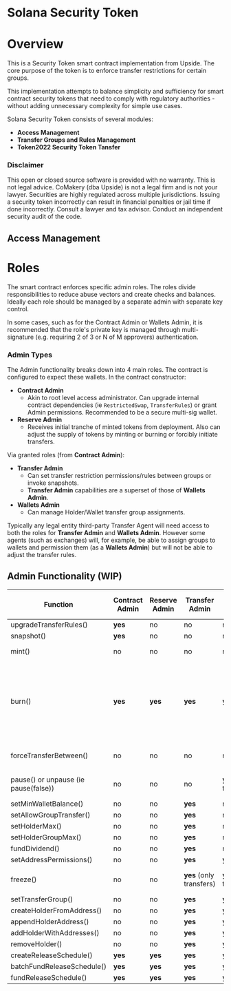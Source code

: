 # Solana Security Token

# Overview
This is a Security Token smart contract implementation from Upside. 
The core purpose of the token is to enforce transfer restrictions for certain groups.


This implementation attempts to balance simplicity and sufficiency for smart contract security tokens that need to comply with regulatory authorities - without adding unnecessary complexity for simple use cases.

Solana Security Token consists of several modules:
* **Access Management**
* **Transfer Groups and Rules Management**
* **Token2022 Security Token Tansfer**

### Disclaimer

This open or closed source software is provided with no warranty. This is not legal advice. CoMakery (dba Upside) is not a legal firm and is not your lawyer. Securities are highly regulated across multiple jurisdictions. Issuing a security token incorrectly can result in financial penalties or jail time if done incorrectly. Consult a lawyer and tax advisor. Conduct an independent security audit of the code.  

## Access Management

# Roles

The smart contract enforces specific admin roles. The roles divide responsibilities to reduce abuse vectors and create checks and balances. Ideally each role should be managed by a separate admin with separate key control. 

In some cases, such as for the Contract Admin or Wallets Admin, it is recommended that the role's private key is managed through multi-signature (e.g. requiring 2 of 3 or N of M approvers) authentication.

### Admin Types

The Admin functionality breaks down into 4 main roles. The contract is configured to expect these wallets. In the contract constructor:

- **Contract Admin**
  - Akin to root level access administrator. Can upgrade internal contract dependencies (ie `RestrictedSwap`, `TransferRules`) or grant Admin permissions. Recommended to be a secure multi-sig wallet.
- **Reserve Admin**
  - Receives initial tranche of minted tokens from deployment. Also can adjust the supply of tokens by minting or burning or forcibly initiate transfers.

Via granted roles (from **Contract Admin**):

- **Transfer Admin**
  - Can set transfer restriction permissions/rules between groups or invoke snapshots.
  - **Transfer Admin** capabilities are a superset of those of **Wallets Admin**.
- **Wallets Admin**
  - Can manage Holder/Wallet transfer group assignments.

Typically any legal entity third-party Transfer Agent will need access to both the roles for **Transfer Admin** and **Wallets Admin**. However some agents (such as exchanges) will, for example, be able to assign groups to wallets and permission them (as a **Wallets Admin**) but will not be able to adjust the transfer rules.

## Admin Functionality (WIP)

| Function                   | Contract Admin | Reserve Admin | Transfer Admin | Wallets Admin | Token22 Extension Admins |
| -------------------------- | -------------- | ------------- | -------------- | ------------- | ------------------------ |
| upgradeTransferRules()     | **yes**        | no            | no             | no            | -                        |
| snapshot()                 | **yes**        | no            | no             | no            | -                        |
| mint()                     | no             | no            | no             | no            | **yes** (Mint Authority) |
| burn()                     | **yes**        |**yes**        | **yes**        | **yes**       | **yes** (Permanent Delegate and anyone can burn owned tokens by Solana SPL design) |
| forceTransferBetween()     | no             | no            | no             | no            | **yes** (Permanent Delegate) |
| pause() or unpause (ie pause(false)) | no   | no            | no            | **yes** (only transfers) | **yes** (Freeze Authority) |           
| setMinWalletBalance()      | no             | no            | **yes**        | no            | -                        |
| setAllowGroupTransfer()    | no             | no            | **yes**        | no            | -                        |
| setHolderMax()             | no             | no            | **yes**        | no            | -                        |
| setHolderGroupMax()        | no             | no            | **yes**        | no            | -                        |
| fundDividend()             | no             | no            | **yes**        | no            | -                        |
| setAddressPermissions()    | no             | no            | **yes**        | **yes**       | -                        |
| freeze()                   | no             | no            | **yes**  (only transfers) | **yes**  (only transfers) | **yes** (Freeze Authority) |
| setTransferGroup()         | no             | no            | **yes**        | **yes**       | -                        |
| createHolderFromAddress()  | no             | no            | **yes**        | **yes**       | -                        |
| appendHolderAddress()      | no             | no            | **yes**        | **yes**       | -                        |
| addHolderWithAddresses()   | no             | no            | **yes**        | **yes**       | -                        |
| removeHolder()             | no             | no            | **yes**        | **yes**       | -                        |
| createReleaseSchedule()    | **yes**        | **yes**       | **yes**        | **yes**       | -                        |
| batchFundReleaseSchedule() | **yes**        | **yes**       | **yes**        | **yes**       | -                        |
| fundReleaseSchedule()      | **yes**        | **yes**       | **yes**        | **yes**       | -                        |

